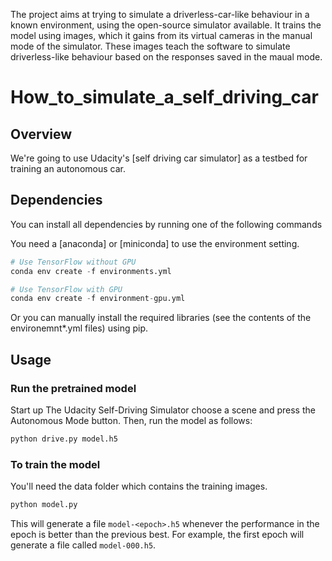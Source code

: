 The project aims at trying to simulate a driverless-car-like behaviour in a known environment, using the open-source simulator available. It trains the model using images, which it gains from its virtual cameras in the manual mode of the simulator. These images teach the software to simulate driverless-like behaviour based on the responses saved in the maual mode.

# How_to_simulate_a_self_driving_car

## Overview

We're going to use Udacity's [self driving car simulator] as a testbed for training an autonomous car. 

## Dependencies

You can install all dependencies by running one of the following commands

You need a [anaconda] or [miniconda] to use the environment setting.

```python
# Use TensorFlow without GPU
conda env create -f environments.yml 

# Use TensorFlow with GPU
conda env create -f environment-gpu.yml
```

Or you can manually install the required libraries (see the contents of the environemnt*.yml files) using pip.


## Usage


### Run the pretrained model

Start up The Udacity Self-Driving Simulator choose a scene and press the Autonomous Mode button.  Then, run the model as follows:

```python
python drive.py model.h5
```

### To train the model

You'll need the data folder which contains the training images.

```python
python model.py
```

This will generate a file `model-<epoch>.h5` whenever the performance in the epoch is better than the previous best.  For example, the first epoch will generate a file called `model-000.h5`.





